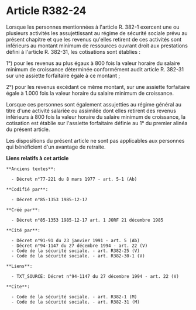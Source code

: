 # Article R382-24

Lorsque les personnes mentionnées à l'article R. 382-1 exercent une ou plusieurs activités les assujettissant au régime de
sécurité sociale prévu au présent chapitre et que les revenus qu'elles retirent de ces activités sont inférieurs au montant
minimum de ressources ouvrant droit aux prestations défini à l'article R. 382-31, les cotisations sont établies : 

1°) pour les revenus au plus égaux à 800 fois la valeur horaire du salaire minimum de croissance déterminée conformément
audit article R. 382-31 sur une assiette forfaitaire égale à ce montant ; 

2°) pour les revenus excédant ce même montant, sur une assiette forfaitaire égale à 1.000 fois la valeur horaire du salaire
minimum de croissance. 

Lorsque ces personnes sont également assujetties au régime général au titre d'une activité salariée ou assimilée dont elles
retirent des revenus inférieurs à 800 fois la valeur horaire du salaire minimum de croissance, la cotisation est établie sur
l'assiette forfaitaire définie au 1° du premier alinéa du présent article. 

Les dispositions du présent article ne sont pas applicables aux personnes qui bénéficient d'un avantage de retraite.

**Liens relatifs à cet article**

	**Anciens textes**:

	  - Décret n°77-221 du 8 mars 1977 - art. 5-1 (Ab)

	**Codifié par**:

	  - Décret n°85-1353 1985-12-17

	**Créé par**:

	  - Décret n°85-1353 1985-12-17 art. 1 JORF 21 décembre 1985

	**Cité par**:

	  - Décret n°91-91 du 23 janvier 1991 - art. 5 (Ab)
	  - Décret n°94-1147 du 27 décembre 1994 - art. 22 (V)
	  - Code de la sécurité sociale. - art. R382-25 (V)
	  - Code de la sécurité sociale. - art. R382-30-1 (V)

	**Liens**:

	  - TXT_SOURCE: Décret n°94-1147 du 27 décembre 1994 - art. 22 (V)

	**Cite**:

	  - Code de la sécurité sociale. - art. R382-1 (M)
	  - Code de la sécurité sociale. - art. R382-31 (M)
